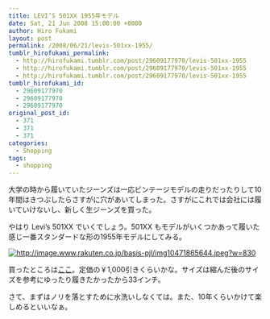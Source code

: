 ```yaml
---
title: LEVI’S 501XX 1955年モデル
date: Sat, 21 Jun 2008 15:00:00 +0000
author: Hiro Fukami
layout: post
permalink: /2008/06/21/levis-501xx-1955/
tumblr_hirofukami_permalink:
  - http://hirofukami.tumblr.com/post/29609177970/levis-501xx-1955
  - http://hirofukami.tumblr.com/post/29609177970/levis-501xx-1955
  - http://hirofukami.tumblr.com/post/29609177970/levis-501xx-1955
tumblr_hirofukami_id:
  - 29609177970
  - 29609177970
  - 29609177970
original_post_id:
  - 371
  - 371
  - 371
categories:
  - Shopping
tags:
  - shopping
---
```

<div class="section">
  <p>
    大学の時から履いていたジーンズは一応ビンテージモデルの走りだったりして10年間はきつぶしたらさすがに穴があいてしまった。さすがにこれでは会社には履いていけないし、新しく生ジーンズを買った。
  </p>
  
  <p>
    やはり Levi&#8217;s 501XX でいくでしょう。501XX もモデルがいくつかあって履いた感じ一番スタンダードな形の1955年モデルにしてみる。
  </p>
  
  <p>
    <a href="http://image.www.rakuten.co.jp/basis-pjl/img10471865644.jpeg" class="http-image" target="_blank"><img src="http://image.www.rakuten.co.jp/basis-pjl/img10471865644.jpeg?w=830" class="http-image" alt="http://image.www.rakuten.co.jp/basis-pjl/img10471865644.jpeg?w=830" data-recalc-dims="1" /></a>
  </p>
  
  <p>
    買ったところは<a href="http://www.rakuten.co.jp/basis-pjl/757257/760800/762004/" target="_blank">ここ</a>。定価の￥1,000引きくらいかな。サイズは縮んだ後のサイズを参考にゆったり履きたかったから33インチ。
  </p>
  
  <p>
    さて、まずはノリを落とすために水洗いしなくては。また、10年くらいかけて楽しめるといいなぁ。
  </p>
</div>